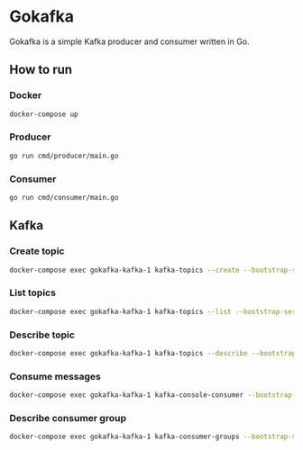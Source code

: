 # Gokafka

Gokafka is a simple Kafka producer and consumer written in Go.

## How to run

### Docker

```bash
docker-compose up
```

### Producer

```bash
go run cmd/producer/main.go
```

### Consumer

```bash
go run cmd/consumer/main.go
```

## Kafka

### Create topic

```bash
docker-compose exec gokafka-kafka-1 kafka-topics --create --bootstrap-server localhost:9092 --partitions 3 --topic test
```

### List topics

```bash
docker-compose exec gokafka-kafka-1 kafka-topics --list --bootstrap-server localhost:9092
```

### Describe topic

```bash
docker-compose exec gokafka-kafka-1 kafka-topics --describe --bootstrap-server localhost:9092 --topic test
```

### Consume messages

```bash
docker-compose exec gokafka-kafka-1 kafka-console-consumer --bootstrap-server localhost:9092 --topic test
```

### Describe consumer group

```bash
docker-compose exec gokafka-kafka-1 kafka-consumer-groups --bootstrap-server localhost:9092 --describe --group gokafka-group
```
